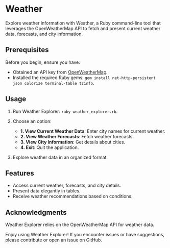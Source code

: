 # Weather

Explore weather information with Weather, a Ruby command-line tool that leverages the OpenWeatherMap API to fetch and present current weather data, forecasts, and city information.

## Prerequisites

Before you begin, ensure you have:

- Obtained an API key from [OpenWeatherMap](https://openweathermap.org/).
- Installed the required Ruby gems: `gem install net-http-persistent json colorize terminal-table tzinfo`.

## Usage

1. Run Weather Explorer: `ruby weather_explorer.rb`.

2. Choose an option:
   - **1. View Current Weather Data**: Enter city names for current weather.
   - **2. View Weather Forecasts**: Fetch weather forecasts.
   - **3. View City Information**: Get details about cities.
   - **4. Exit**: Quit the application.

3. Explore weather data in an organized format.

## Features

- Access current weather, forecasts, and city details.
- Present data elegantly in tables.
- Receive weather recommendations based on conditions.

## Acknowledgments

Weather Explorer relies on the OpenWeatherMap API for weather data.

Enjoy using Weather Explorer! If you encounter issues or have suggestions, please contribute or open an issue on GitHub.
